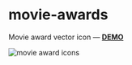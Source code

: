 # movie-awards
Movie award vector icon — **[DEMO](https://ux-ui-pro.github.io/movie-awards/)**

![movie award icons](https://ux-ui-pro.github.io/zen-awards/img/demo.webp "movie award icons")
